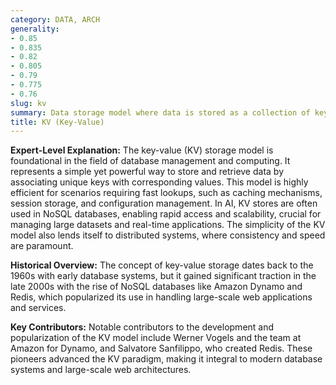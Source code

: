 ```yaml
---
category: DATA, ARCH
generality:
- 0.85
- 0.835
- 0.82
- 0.805
- 0.79
- 0.775
- 0.76
slug: kv
summary: Data storage model where data is stored as a collection of key-value pairs, where each key is unique and maps directly to a value.
title: KV (Key-Value)
---
```


**Expert-Level Explanation:** The key-value (KV) storage model is foundational in the field of database management and computing. It represents a simple yet powerful way to store and retrieve data by associating unique keys with corresponding values. This model is highly efficient for scenarios requiring fast lookups, such as caching mechanisms, session storage, and configuration management. In AI, KV stores are often used in NoSQL databases, enabling rapid access and scalability, crucial for managing large datasets and real-time applications. The simplicity of the KV model also lends itself to distributed systems, where consistency and speed are paramount.

**Historical Overview:** The concept of key-value storage dates back to the 1960s with early database systems, but it gained significant traction in the late 2000s with the rise of NoSQL databases like Amazon Dynamo and Redis, which popularized its use in handling large-scale web applications and services.

**Key Contributors:** Notable contributors to the development and popularization of the KV model include Werner Vogels and the team at Amazon for Dynamo, and Salvatore Sanfilippo, who created Redis. These pioneers advanced the KV paradigm, making it integral to modern database systems and large-scale web architectures.